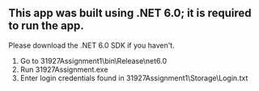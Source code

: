 ## This app was built using .NET 6.0; it is required to run the app.

Please download the .NET 6.0 SDK if you haven't. 

1. Go to 31927Assignment1\bin\Release\net6.0
2. Run 31927Assignment.exe
3. Enter login credentials found in 31927Assignment1\Storage\Login.txt

